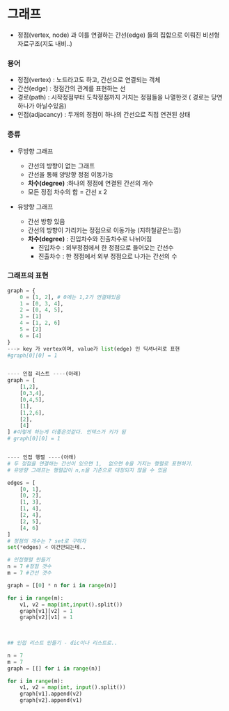 # 그래프

- 정점(vertex, node) 과 이를 연결하는 간선(edge) 들의 집합으로 이뤄진 비선형 자료구조(지도 내비..)



### 용어

- 정점(vertex) : 노드라고도 하고, 간선으로 연결되는 객체
- 간선(edge) : 정점간의 관계를 표현하는 선
- 경로(path) : 시작정점부터 도착정점까지 거치는 정점들을 나열한것 ( 경로는 당연 하나가 아닐수있음)
- 인접(adjacancy) : 두개의 정점이 하나의 간선으로 직접 연견된 상태





### 종류

- 무방향 그래프
  - 간선의 방향이 없는 그래프
  - 간선을 통해 양방향 정점 이동가능
  - **차수(degree)** :하나의 정점에 연결된 간선의 개수
  - 모든 정점 차수의 합 = 간선 x 2



- 유방향 그래프
  - 간선 방향 있음
  - 간선의 방향이 가리키는 정점으로 이동가능 (지하철같은느낌)
  - **차수(degree)** : 진입차수와 진출차수로 나뉘어짐
    - 진입차수 : 외부정점에서 한 정점으로 들어오는 간선수
    - 진출차수 : 한 정점에서 외부 정점으로 나가는 간선의 수





### 그래프의 표현

```python
graph = {
    0 = [1, 2], # 0에는 1,2가 연결돼있음
    1 = [0, 3, 4],
    2 = [0, 4, 5],
    3 = [1]
    4 = [1, 2, 6]
    5 = [2]
    6 = [4]
}
---> key 가 vertex이며, value가 list(edge) 인 딕셔너리로 표현
#graph[0][0] = 1


---- 인접 리스트 ----(아래)
graph = [
    [1,2],
    [0,3,4],
    [0,4,5],
    [1],
    [1,2,6],
    [2],
    [4]
] #이렇게 하는게 더좋은것같다. 인덱스가 키가 됨
# graph[0][0] = 1


---- 인접 행렬 ----(아래)
# 두 정점을 연결하는 간선이 있으면 1,  없으면 0을 가지는 행렬로 표현하기.
# 유방향 그래프는 행렬값이 n,n을 기준으로 대칭되지 않을 수 있음
```



```python
edges = [
    [0, 1],
    [0, 2],
    [1, 3],
    [1, 4],
    [2, 4],
    [2, 5],
    [4, 6]
]
# 정점의 개수는 ? set로 구하자 
set(*edges) < 이건안되는데..
```



```python
# 인접행렬 만들기
n = 7 #정점 갯수
m = 7 #간선 갯수

graph = [[0] * n for i in range(n)]

for i in range(m):
    v1, v2 = map(int,input().split())
    graph[v1][v2] = 1
    graph[v2][v1] = 1
    
    

## 인접 리스트 만들기 - dic이나 리스트로..

n = 7
m = 7
graph = [[] for i in range(n)]

for i in range(m):
    v1, v2 = map(int, input().split())
    graph[v1].append(v2)
    graph[v2].append(v1)
```


